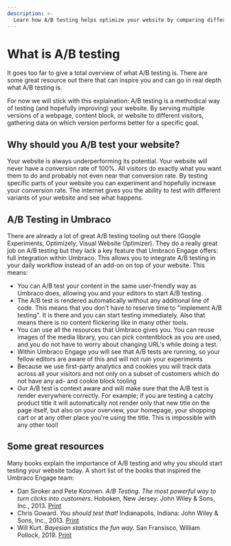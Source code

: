 ```yaml
---
description: >-
  Learn how A/B testing helps optimize your website by comparing different versions to improve performance, integrated seamlessly with Umbraco Engage.
---
```


# What is A/B testing

It goes too far to give a total overview of what A/B testing is. There are some great resource out there that can inspire you and can go in real depth what A/B testing is.

For now we will stick with this explaination: A/B testing is a methodical way of testing (and hopefully improving) your website. By serving multiple versions of a webpage, content block, or website to different visitors, gathering data on which version performs better for a specific goal.

## Why should you A/B test your website?

Your website is always underperforming its potential. Your website will never have a conversion rate of 100%. All visitors do exactly what you want them to do and probably not even near that conversion rate. By testing specific parts of your website you can experiment and hopefully increase your conversion rate. The internet gives you the ability to test with different variants of your website and see what happens.

## A/B Testing in Umbraco

There are already a lot of great A/B testing tooling out there (Google Experiments, Optimizely, Visual Website Optimizer). They do a really great job on A/B testing but they lack a key feature that Umbraco Engage offers: full integration within Umbraco. This allows you to integrate A/B testing in your daily workflow instead of an add-on on top of your website. This means:

* You can A/B test your content in the same user-friendly way as Umbraco does, allowing you and your editors to start A/B testing.
* The A/B test is rendered automatically without any additional line of code. This means that you don't have to reserve time to "implement A/B testing". It is there and you can start testing immediately. Also that means there is no content flickering like in many other tools.
* You can use all the resources that Umbraco gives you. You can reuse images of the media library, you can pick contentblock as you are used, and you do not have to worry about changing URL's while doing a test.
* Within Umbraco Engage you will see that A/B tests are running, so your fellow editors are aware of this and will not ruin your experiments
* Because we use first-party analytics and cookies you will track data across all your visitors and not only on a subset of customers which do not have any ad- and cookie block tooling
* Our A/B test is context aware and will make sure that the A/B test is render everywhere correctly. For example; if you are testing a catchy product title it will automatically not render only that new title on the page itself, but also on your overview, your homepage, your shopping cart or at any other place you're using the title. This is impossible with any other tool!

## Some great resources

Many books explain the importance of A/B testing and why you should start testing your website today. A short list of the books that inspired the Umbraco Engage team:

* Dan Siroker and Pete Koomen. _A/B Testing. The most powerful way to turn clicks into customers_. Hoboken, New Jersey: John Wiley & Sons, Inc., 2013. [Print](https://www.amazon.com/Testing-Most-Powerful-Clicks-Customers/dp/1118792416)
* Chris Goward. _You should test that!_ Indianapolis, Indiana: John Wiley & Sons, Inc., 2013. [Print](https://www.amazon.com/You-Should-Test-That-Optimization/dp/1118301307)
* Will Kurt. _Bayesian statistics the fun way._ San Fransisco, William Pollock, 2019. [Print](https://www.amazon.com/Bayesian-Statistics-Fun-Will-Kurt/dp/1593279566)
